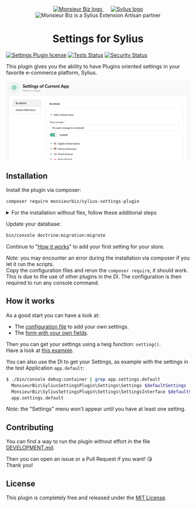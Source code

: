 <p align="center">
    <a href="https://monsieurbiz.com" target="_blank">
        <img src="https://monsieurbiz.com/logo.png" width="250px" alt="Monsieur Biz logo" />
    </a>
    &nbsp;&nbsp;&nbsp;&nbsp;
    <a href="https://monsieurbiz.com/agence-web-experte-sylius" target="_blank">
        <img src="https://demo.sylius.com/assets/shop/img/logo.png" width="200px" alt="Sylius logo" />
    </a>
    <br/>
    <img src="https://monsieurbiz.com/assets/images/sylius_badge_extension-artisan.png" width="100" alt="Monsieur Biz is a Sylius Extension Artisan partner">
</p>

<h1 align="center">Settings for Sylius</h1>

[![Settings Plugin license](https://img.shields.io/github/license/monsieurbiz/SyliusSettingsPlugin?public)](https://github.com/monsieurbiz/SyliusSettingsPlugin/blob/master/LICENSE.txt)
[![Tests Status](https://img.shields.io/github/workflow/status/monsieurbiz/SyliusSettingsPlugin/Tests?logo=github)](https://github.com/monsieurbiz/SyliusSettingsPlugin/actions?query=workflow%3ATests)
[![Security Status](https://img.shields.io/github/workflow/status/monsieurbiz/SyliusSettingsPlugin/Security?label=security&logo=github)](https://github.com/monsieurbiz/SyliusSettingsPlugin/actions?query=workflow%3ASecurity)

This plugin gives you the ability to have Plugins oriented settings in your favorite e-commerce platform, Sylius.

![Screenshot of the admin panel in Settings section](/docs/images/screenshot01.png)

## Installation

Install the plugin via composer:

```bash
composer require monsieurbiz/sylius-settings-plugin
```

<details><summary>For the installation without flex, follow these additional steps</summary>
<p>

Change your `config/bundles.php` file to add this line for the plugin declaration:
```php
<?php

return [
    //..
    MonsieurBiz\SyliusSettingsPlugin\MonsieurBizSyliusSettingsPlugin::class => ['all' => true],
];  
```

Copy the plugin configuration files in your `config` folder: 
```bash  
cp -Rv vendor/monsieurbiz/sylius-settings-plugin/recipes/1.0-dev/config/ config
```

</p>
</details>  

Update your database:

```bash 
bin/console doctrine:migration:migrate
```

Continue to "[How it works](#how-it-works)" to add your first setting for your store.

*Note:* you may encounter an error during the installation via composer if you let it run the scripts.  
Copy the configuration files and rerun the `composer require`, it should work. This is due to the use of other plugins in the DI.
The configuration is then required to run any console command.

## How it works

As a good start you can have a look at:

- The [configuration file](https://github.com/monsieurbiz/SyliusSettingsPlugin/blob/master/tests/Application/config/packages/monsieurbiz_settings_plugin_custom.yaml) to add your own settings.
- The [form with your own fields](https://github.com/monsieurbiz/SyliusSettingsPlugin/blob/master/tests/Application/src/Form/SettingsType.php).

Then you can get your settings using a twig function: `setting()`.  
Have a look at [this example](https://github.com/monsieurbiz/SyliusSettingsPlugin/blob/master/tests/Application/templates/views/message.html.twig).

You can also use the DI to get your Settings, as example with the settings in the test Application `app.default`:

```bash
$ ./bin/console debug:container | grep app.settings.default
  MonsieurBiz\SyliusSettingsPlugin\Settings\Settings $defaultSettings                    alias for "app.settings.default"
  MonsieurBiz\SyliusSettingsPlugin\Settings\SettingsInterface $defaultSettings           alias for "app.settings.default"
  app.settings.default                                                                   MonsieurBiz\SyliusSettingsPlugin\Settings\Settings
```

*Note:* the "Settings" menu won't appear until you have at least one setting.

## Contributing

You can find a way to run the plugin without effort in the file [DEVELOPMENT.md](./DEVELOPMENT.md).

Then you can open an issue or a Pull Request if you want! 😘  
Thank you!

## License

This plugin is completely free and released under the [MIT License](https://github.com/monsieurbiz/SyliusSettingsPlugin/blob/master/LICENSE).
